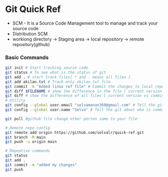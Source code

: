 # Git Quick Ref

- SCM - It is a Source Code Management tool to manage and track your source code
- Distribution SCM 
- workiong directory -> Staging area -> local repository -> remote repository(github)

### Basic Commands

```bash
git init # Start tracking source code
git status # To see what is the status of git
git add . # start track files[ * and . means all files ]
git add akilan.txt # Track only akilan.txt file
git commit -m "Added linux ref file" # Commit the changes to local repository
git diff $FILENAME # show the difference in the file [ current version vs commited version]
git diff # show the difference of all files [ current version vs commited version]
# Utility
git config --global user.email "selvamanan369@gmail.com" # Tell the git about who is commiting
git config --global user.name "Selva" # Tell the git about who is commiting

git pull #github file change other person same to your file

# Remote repo config
git remote add origin https://github.com/selvalr/quick-ref.git
git branch -M main
git push -u origin main

# Repeative commands
git status
git add .
git commit -m "added my changes"
git push
```